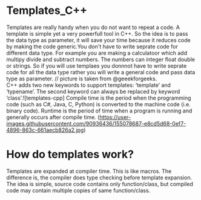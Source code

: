 # Templates_C++
Templates are really handy when you do not want to repeat a code.
A template is simple yet a very powerfull tool in C++. So the idea is to pass the data type as parameter, it will save your time because it reduces code by making the code generic.You don't have to write seprate code for different data type.
For example you are making a calculatoor which add multipy divide and subtract numbers. The numbers can integer float double or strings. So if you will use templaes you donnnot have to write seprate code for all the data type rather you will write a general code and pass data type as parameter. 
// picture is taken from @geeekforgeeks.                                                                                     
C++ adds two new keywords to support templates: ‘template’ and ‘typename’. The second keyword can always be replaced by keyword ‘class’.![templates-cpp]
Compile time is the period when the programming code (such as C#, Java, C, Python) is converted to the machine code (i.e. binary code). Runtime is the period of time when a program is running and generally occurs after compile time.
(https://user-images.githubusercontent.com/90936436/155078687-e8cd5d68-0ef7-4896-863c-661aecb826a2.jpg)
# How do templates work? 
Templates are expanded at compiler time. This is like macros. The difference is, the compiler does type checking before template expansion. The idea is simple, source code contains only function/class, but compiled code may contain multiple copies of same function/class. 
 
